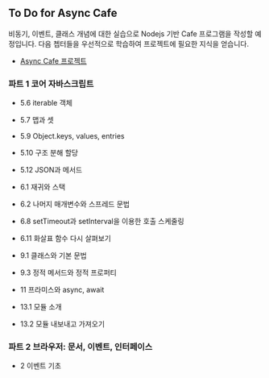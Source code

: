 ## To Do for Async Cafe

비동기, 이벤트, 클래스 개념에 대한 실습으로 Nodejs 기반 Cafe 프로그램을 작성할 예정입니다.
다음 쳅터들을 우선적으로 학습하여 프로젝트에 필요한 지식을 얻습니다.
- [Async Cafe 프로젝트](https://github.com/OnboardingForJunior/onboarding/tree/main/04.%EB%B9%84%EB%8F%99%EA%B8%B0%ED%94%84%EB%A1%9C%EA%B7%B8%EB%9E%98%EB%B0%8D)

### 파트 1 코어 자바스크립트

- 5.6 iterable 객체
- 5.7 맵과 셋
- 5.9 Object.keys, values, entries
- 5.10 구조 분해 할당
- 5.12 JSON과 메서드

- 6.1 재귀와 스택
- 6.2 나머지 매개변수와 스프레드 문법
- 6.8 setTimeout과 setInterval을 이용한 호출 스케줄링
- 6.11 화살표 함수 다시 살펴보기

- 9.1 클래스와 기본 문법
- 9.3 정적 메서드와 정적 프로퍼티

- 11 프라미스와 async, await

- 13.1 모듈 소개
- 13.2 모듈 내보내고 가져오기

### 파트 2 브라우저: 문서, 이벤트, 인터페이스

- 2 이벤트 기초